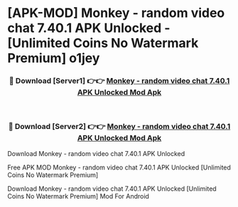 # [APK-MOD] Monkey - random video chat 7.40.1 APK Unlocked - [Unlimited Coins No Watermark Premium] o1jey



<div align="center">
<h3>🔴 Download [Server1] 👉👉 <a href="https://momento.my/?title=Monkey_-_random_video_chat_7.40.1_APK_Unlocked">Monkey - random video chat 7.40.1 APK Unlocked Mod Apk</a></h3><br>

<h3>🔴 Download [Server2] 👉👉 <a href="https://momento.my/?title=Monkey_-_random_video_chat_7.40.1_APK_Unlocked">Monkey - random video chat 7.40.1 APK Unlocked Mod Apk</a></h3>
</div>



Download Monkey - random video chat 7.40.1 APK Unlocked 

Free APK MOD Monkey - random video chat 7.40.1 APK Unlocked [Unlimited Coins No Watermark Premium]

Download Monkey - random video chat 7.40.1 APK Unlocked [Unlimited Coins No Watermark Premium] Mod For Android
